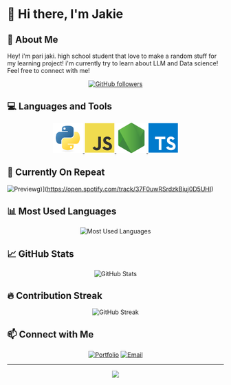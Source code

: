 # 👋 Hi there, I'm Jakie

## 🚀 About Me
Hey! i'm pari jaki. high school student that love to make a random stuff for my learning project! i'm currently try to learn about LLM and Data science! Feel free to connect with me!

<div align="center">
  
[![GitHub followers](https://img.shields.io/github/followers/jakiepari?style=social)](https://github.com/jakiepari)

</div>

## 💻 Languages and Tools

<div align="center">
  <a href="https://www.python.org" target="_blank">
    <img src="https://raw.githubusercontent.com/devicons/devicon/master/icons/python/python-original.svg" alt="python" width="70" height="70"/>
  </a>
  <a href="https://developer.mozilla.org/en-US/docs/Web/JavaScript" target="_blank">
    <img src="https://raw.githubusercontent.com/devicons/devicon/master/icons/javascript/javascript-original.svg" alt="javascript" width="70" height="70"/>
  </a>
  <a href="https://nodejs.org" target="_blank">
    <img src="https://raw.githubusercontent.com/devicons/devicon/master/icons/nodejs/nodejs-original.svg" alt="nodejs" width="70" height="70"/>
  </a>
  <a href="https://www.typescriptlang.org/" target="_blank">
    <img src="https://raw.githubusercontent.com/devicons/devicon/master/icons/typescript/typescript-original.svg" alt="typescript" width="70" height="70"/>
  </a>
</div>

## 🎵 Currently On Repeat
![Preview](https://tthn.pythonanywhere.com)g)](https://open.spotify.com/track/37F0uwRSrdzkBiuj0D5UHI)

## 📊 Most Used Languages

<div align="center">
  <img src="https://github-readme-stats.vercel.app/api/top-langs/?username=jakiepari&layout=compact&theme=radical&hide_border=true&langs_count=8" alt="Most Used Languages" />
</div>

## 📈 GitHub Stats

<div align="center">
  <img src="https://github-readme-stats.vercel.app/api?username=jakiepari&show_icons=true&theme=radical&hide_border=true" alt="GitHub Stats" />
</div>

## 🔥 Contribution Streak

<div align="center">
  <img src="https://github-readme-streak-stats.herokuapp.com/?user=jakiepari&theme=radical&hide_border=true" alt="GitHub Streak"/>
</div>

## 📫 Connect with Me

<div align="center">

[![Portfolio](https://img.shields.io/badge/-Portfolio-000000?style=for-the-badge&logo=notion&logoColor=white)](https://farih.vercel.app)
[![Email](https://img.shields.io/badge/-Email-D14836?style=for-the-badge&logo=gmail&logoColor=white)](mailto:farihmuhammad75@gmail.com)

</div>

---

<div align="center">
  
![](https://visitor-badge.laobi.icu/badge?page_id=jakiepari.jakiepari)

</div>
